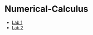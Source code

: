 # Numerical-Calculus

- [Lab 1](https://github.com/DiaconuAna/Numerical-Calculus/tree/main/Lab1)
- [Lab 2](https://github.com/DiaconuAna/Numerical-Calculus/tree/main/Lab2)
